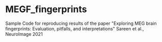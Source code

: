 # MEGF_fingerprints
Sample Code for reproducing results of the paper "Exploring MEG brain fingerprints: Evaluation, pitfalls, and interpretations" Sareen et al., NeuroImage 2021
